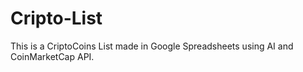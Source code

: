 # Cripto-List
This is a CriptoCoins List made in Google Spreadsheets using AI and CoinMarketCap API.
